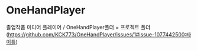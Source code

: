 # OneHandPlayer
졸업작품 미디어 플레이어 / OneHandPlayer폴더 = 프로젝트 폴더
(https://github.com/KCK773/OneHandPlayer/issues/1#issue-1077442500:타이틀)
